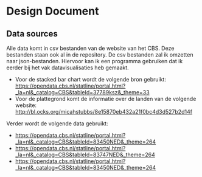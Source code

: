 # Design Document

## Data sources
Alle data komt in csv bestanden van de website van het CBS. Deze bestanden staan ook al in de repository. De csv bestanden zal ik omzetten naar json-bestanden. Hiervoor kan ik een programma gebruiken dat ik eerder bij het vak datavisualisaties heb gemaakt.
* Voor de stacked bar chart wordt de volgende bron gebruikt: https://opendata.cbs.nl/statline/portal.html?_la=nl&_catalog=CBS&tableId=37789ksz&_theme=33
* Voor de plattegrond komt de informatie over de landen van de volgende website: http://bl.ocks.org/micahstubbs/8e15870eb432a21f0bc4d3d527b2d14f

Verder wordt de volgende data gebruikt:
  * https://opendata.cbs.nl/statline/portal.html?_la=nl&_catalog=CBS&tableId=83450NED&_theme=264
  * https://opendata.cbs.nl/statline/portal.html?_la=nl&_catalog=CBS&tableId=83747NED&_theme=264
  * https://opendata.cbs.nl/statline/portal.html?_la=nl&_catalog=CBS&tableId=83450NED&_theme=264

